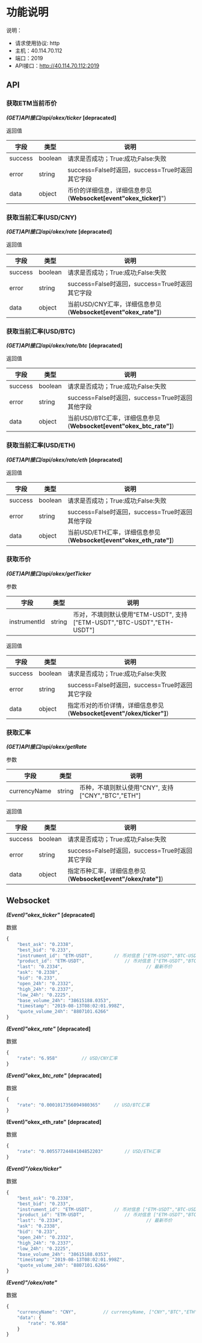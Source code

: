# 功能说明

说明：

* 请求使用协议: http
* 主机：40.114.70.112
* 端口：2019
* API接口：http://40.114.70.112:2019	

## API

### 获取ETM当前币价

***(GET)API接口/api/okex/ticker*** **[depracated]**

返回值

| 字段    | 类型    | 说明                                                         |
| ------- | ------- | ------------------------------------------------------------ |
| success | boolean | 请求是否成功；True:成功;False:失败                           |
| error   | string  | success=False时返回，success=True时返回其它字段              |
| data    | object  | 币价的详细信息，详细信息参见(**Websocket[event"okex_ticker]**") |

### 获取当前汇率(USD/CNY)

***(GET)API接口/api/okex/rate*** **[depracated]**

返回值

| 字段    | 类型    | 说明                                                         |
| ------- | ------- | ------------------------------------------------------------ |
| success | boolean | 请求是否成功；True:成功;False:失败                           |
| error   | string  | success=False时返回，success=True时返回其它字段              |
| data    | object  | 当前USD/CNY汇率，详细信息参见(**Websocket[event"okex_rate"]**) |

### 获取当前汇率(USD/BTC)

***(GET)API接口/api/okex/rate/btc*** **[depracated]**

返回值

| 字段    | 类型    | 说明                                                         |
| ------- | ------- | ------------------------------------------------------------ |
| success | boolean | 请求是否成功；True:成功;False:失败                           |
| error   | string  | success=False时返回，success=True时返回其他字段              |
| data    | object  | 当前USD/BTC汇率，详细信息参见(**Websocket[event"okex_btc_rate"]**) |

### 获取当前汇率(USD/ETH)

***(GET)API接口/api/okex/rate/eth*** **[depracated]**

返回值

| 字段    | 类型    | 说明                                                         |
| ------- | ------- | ------------------------------------------------------------ |
| success | boolean | 请求是否成功；True:成功;False:失败                           |
| error   | string  | success=False时返回，success=True时返回其他字段              |
| data    | object  | 当前USD/ETH汇率，详细信息参见(**Websocket[event"okex_eth_rate"]**) |

### 获取币价

***(GET)API接口/api/okex/getTicker***

参数

| 字段         | 类型   | 说明                                                         |
| ------------ | ------ | ------------------------------------------------------------ |
| instrumentId | string | 币对，不填则默认使用"ETM-USDT", 支持["ETM-USDT","BTC-USDT","ETH-USDT"] |

返回值

| 字段    | 类型    | 说明                                                         |
| ------- | ------- | ------------------------------------------------------------ |
| success | boolean | 请求是否成功；True:成功;False:失败                           |
| error   | string  | success=False时返回，success=True时返回其它字段              |
| data    | object  | 指定币对的币价详情，详细信息参见(**Websocket[event"/okex/ticker"]**) |

### 获取汇率

***(GET)API接口/api/okex/getRate***

参数

| 字段         | 类型   | 说明                                               |
| ------------ | ------ | -------------------------------------------------- |
| currencyName | string | 币种，不填则默认使用"CNY", 支持["CNY","BTC","ETH"] |

返回值

| 字段    | 类型    | 说明                                                         |
| ------- | ------- | ------------------------------------------------------------ |
| success | boolean | 请求是否成功；True:成功;False:失败                           |
| error   | string  | success=False时返回，success=True时返回其它字段              |
| data    | object  | 指定币种汇率，详细信息参见(**Websocket[event"/okex/rate"]**) |

## Websocket

***(Event)"okex_ticker"*** **[depracated]**

数据

```javascript
{
    "best_ask": "0.2338",
    "best_bid": "0.233",
    "instrument_id": "ETM-USDT",		// 币对信息 ["ETM-USDT","BTC-USDT","ETH-USDT"]
    "product_id": "ETM-USDT",				// 币对信息 ["ETM-USDT","BTC-USDT","ETH-USDT"]
    "last": "0.2334",								// 最新币价
    "ask": "0.2338",
    "bid": "0.233",
    "open_24h": "0.2332",
    "high_24h": "0.2337",
    "low_24h": "0.2225",
    "base_volume_24h": "38615188.0353",
    "timestamp": "2019-08-13T08:02:01.998Z",
    "quote_volume_24h": "8807101.6266"
}
```

***(Event)"okex_rate"*** **[depracated]**

数据

```javascript
{
    "rate": "6.958"			// USD/CNY汇率
}
```

***(Event)"okex_btc_rate"*** **[depracated]**

数据

```javascript
{
    "rate": "0.0001017356094980365"		// USD/BTC汇率
}
```

**(Event)"okex_eth_rate"** **[depracated]**

数据

```javascript
{
    "rate": "0.00557724484104852203"		// USD/ETH汇率
}
```

***(Event)"/okex/ticker"***

数据

```javascript
{
    "best_ask": "0.2338",
    "best_bid": "0.233",
    "instrument_id": "ETM-USDT",		// 币对信息 ["ETM-USDT","BTC-USDT","ETH-USDT"]
    "product_id": "ETM-USDT",				// 币对信息 ["ETM-USDT","BTC-USDT","ETH-USDT"]
    "last": "0.2334",								// 最新币价
    "ask": "0.2338",
    "bid": "0.233",
    "open_24h": "0.2332",
    "high_24h": "0.2337",
    "low_24h": "0.2225",
    "base_volume_24h": "38615188.0353",
    "timestamp": "2019-08-13T08:02:01.998Z",
    "quote_volume_24h": "8807101.6266"
}
```

***(Event)"/okex/rate"***

数据

```javascript
{
    "currencyName": "CNY",			// currencyName, ["CNY","BTC","ETH"]
    "data": {
        "rate": "6.958"
    }
}
```

